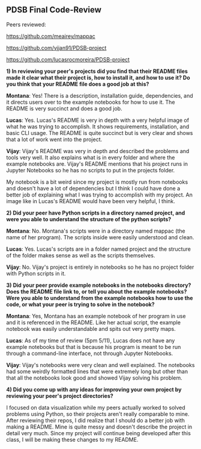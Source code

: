 ## PDSB Final Code-Review

Peers reviewed:

https://github.com/meairey/mappac

https://github.com/vjjan91/PDSB-project

https://github.com/lucasrocmoreira/PDSB-project

**1) In reviewing your peer's projects did you find that their README files made it clear what their project is, how to install it, and how to use it? Do you think that your README file does a good job at this?**

**Montana**: Yes! There is a description, installation guide, dependencies, and it directs users over to the example notebooks for how to use it. The README is very succinct and does a good job.

**Lucas**: Yes. Lucas's README is very in depth with a very helpful image of what he was trying to accomplish. It shows requirements, installation, and basic CLI usage. The README is quite succinct but is very clear and shows that a lot of work went into the project.

**Vijay**: Vijay's README was very in depth and described the problems and tools very well. It also explains what is in every folder and where the example notebooks are. Vijay's README mentions that his project runs in Jupyter Notebooks so he has no scripts to put in the projects folder.

My notebook is a bit weird since my project is mostly run from notebooks and doesn't have a lot of dependencies but I think I could have done a better job of explaining what I was trying to accomplish with my project. An image like in Lucas's README would have been very helpful, I think.

**2) Did your peer have Python scripts in a directory named project, and were you able to understand the structure of the python scripts?**

**Montana**: No. Montana's scripts were in a directory named mappac (the name of her program). The scripts inside were easily understood and clean.

**Lucas**: Yes. Lucas's scripts are in a folder named project and the structure of the folder makes sense as well as the scripts themselves.

**Vijay**: No. Vijay's project is entirely in notebooks so he has no project folder with Python scripts in it.

**3) Did your peer provide example notebooks in the notebooks directory? Does the README file link to, or tell you about the example notebooks? Were you able to understand from the example notebooks how to use the code, or what your peer is trying to solve in the notebook?**

**Montana**: Yes, Montana has an example notebook of her program in use and it is referenced in the README. Like her actual script, the example notebook was easily understandable and spits out very pretty maps.

**Lucas**: As of my time of review (5pm 5/11), Lucas does not have any example notebooks but that is because his program is meant to be run through a command-line interface, not through Jupyter Notebooks.

**Vijay**: Vijay's notebooks were very clean and well explained. The notebooks had some weirdly formatted lines that were extremely long but other than that all the notebooks look good and showed Vijay solving his problem.

**4) Did you come up with any ideas for improving your own project by reviewing your peer's project directories?**

I focused on data visualization while my peers actually worked to solved problems using Python, so their projects aren't really comparable to mine. After reviewing their repos, I did realize that I should do a better job with making a README. Mine is quite messy and doesn't describe the project in detail very much. Since my project will continue being developed after this class, I will be making these changes to my README.
